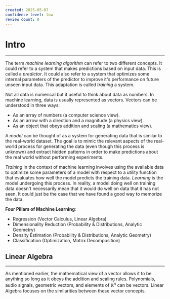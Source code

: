 ```yaml
---
created: 2025-05-07
confidence level: low
review count: 0
---
```

# Intro
---
The term _machine learning algorithm_ can refer to two different concepts. It could refer to a system that makes predictions based on input data. This is called a _predictor_. It could also refer to a system that optimizes some internal parameters of the predictor to improve it's performance on future unseen input data. This adaptation is called _training_ a system.

Not all data is numerical but it useful to think about data as numbers. In machine learning, data is usually represented as vectors. Vectors can be understood in three ways:
- As an array of numbers (a computer science view).
- As an arrow with a direction and a magnitude (a physics view).
- As an object that obeys addition and scaling (a mathematics view).

A _model_ can be thought of as a system for generating data that is similar to the real-world dataset. The goal is to mimic the relevant aspects of the real-world process for generating the data (even though this process is unknown) and extract hidden patterns in order to make predictions about the real world without performing experiments.

_Training_ in the context of machine learning involves using the available data to optimize some parameters of a model with respect to a utility function that evaluates how well the model predicts the training data. _Learning_ is the model undergoing this process. In reality, a model doing well on training data doesn't necessarily mean that it would do well on data that it has not seen. It could just be the case that we have found a good way to memorize the data.

**Four Pillars of Machine Learning**:
- Regression (Vector Calculus, Linear Algebra)
- Dimensionality Reduction (Probability & Distributions, Analytic Geometry)
- Density Estimation (Probability & Distributions, Analytic Geometry)
- Classification (Optimization, Matrix Decomposition)

## Linear Algebra
---
As mentioned earlier, the mathematical view of a vector allows it to be anything so long as it obeys the addition and scaling rules. Polynomials, audio signals, geometric vectors, and elements of $\mathbb R^n$ can be vectors. Linear Algebra focuses on the similarities between these vector concepts.